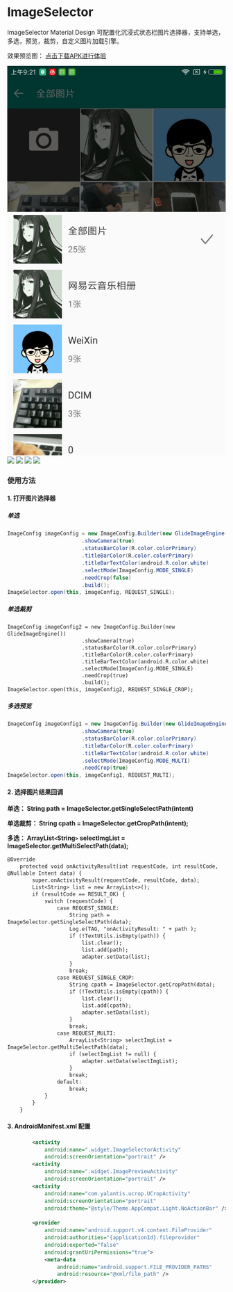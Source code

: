 # ImageSelector
ImageSelector Material Design 可配置化沉浸式状态栏图片选择器，支持单选，多选，预览，裁剪，自定义图片加载引擎。

效果预览图：
[点击下载APK进行体验](https://raw.githubusercontent.com/wj576038874/PhotoSelectorDemo/master/apk/PhotoSelector.apk)

![folder](https://github.com/xing16/ImageSelector/raw/master/screenshot/folder.png)
![](https://github.com/wj576038874/ImageSelector/blob/master/images/folder.jpg) 
![](https://github.com/wj576038874/ImageSelector/blob/master/images/preview.jpg)
![](https://github.com/wj576038874/ImageSelector/blob/master/images/preview_list.jpg) 
![](https://github.com/wj576038874/ImageSelector/blob/master/images/clip.jpg)






### 使用方法

#### 1. 打开图片选择器

##### 单选

```java
ImageConfig imageConfig = new ImageConfig.Builder(new GlideImageEngine())
                        .showCamera(true)
                        .statusBarColor(R.color.colorPrimary)
                        .titleBarColor(R.color.colorPrimary)
                        .titleBarTextColor(android.R.color.white)
                        .selectMode(ImageConfig.MODE_SINGLE)
                        .needCrop(false)
                        .build();
ImageSelector.open(this, imageConfig, REQUEST_SINGLE);
```

##### 单选裁剪

```
ImageConfig imageConfig2 = new ImageConfig.Builder(new GlideImageEngine())
                        .showCamera(true)
                        .statusBarColor(R.color.colorPrimary)
                        .titleBarColor(R.color.colorPrimary)
                        .titleBarTextColor(android.R.color.white)
                        .selectMode(ImageConfig.MODE_SINGLE)
                        .needCrop(true)
                        .build();
ImageSelector.open(this, imageConfig2, REQUEST_SINGLE_CROP);
```



##### 多选预览

```java
ImageConfig imageConfig1 = new ImageConfig.Builder(new GlideImageEngine())
                        .showCamera(true)
                        .statusBarColor(R.color.colorPrimary)
                        .titleBarColor(R.color.colorPrimary)
                        .titleBarTextColor(android.R.color.white)
                        .selectMode(ImageConfig.MODE_MULTI)
                        .needCrop(true)
ImageSelector.open(this, imageConfig1, REQUEST_MULTI);
```



#### 2. 选择图片结果回调

**单选： String path = ImageSelector.getSingleSelectPath(intent)**

**单选裁剪： String cpath = ImageSelector.getCropPath(intent);**

**多选： ArrayList`<`String`>` selectImgList = ImageSelector.getMultiSelectPath(data);**

```
@Override
    protected void onActivityResult(int requestCode, int resultCode, @Nullable Intent data) {
        super.onActivityResult(requestCode, resultCode, data);
        List<String> list = new ArrayList<>();
        if (resultCode == RESULT_OK) {
            switch (requestCode) {
                case REQUEST_SINGLE:
                    String path = ImageSelector.getSingleSelectPath(data);
                    Log.e(TAG, "onActivityResult: " + path );
                    if (!TextUtils.isEmpty(path)) {
                        list.clear();
                        list.add(path);
                        adapter.setData(list);
                    }
                    break;
                case REQUEST_SINGLE_CROP:
                    String cpath = ImageSelector.getCropPath(data);
                    if (!TextUtils.isEmpty(cpath)) {
                        list.clear();
                        list.add(cpath);
                        adapter.setData(list);
                    }
                    break;
                case REQUEST_MULTI:
                    ArrayList<String> selectImgList = ImageSelector.getMultiSelectPath(data);
                    if (selectImgList != null) {
                        adapter.setData(selectImgList);
                    }
                    break;
                default:
                    break;
            }
        }
    }
```



#### 3. AndroidManifest.xml 配置

```xml
		<activity
            android:name=".widget.ImageSelectorActivity"
            android:screenOrientation="portrait" />
        <activity
            android:name=".widget.ImagePreviewActivity"
            android:screenOrientation="portrait" />
        <activity
            android:name="com.yalantis.ucrop.UCropActivity"
            android:screenOrientation="portrait"
            android:theme="@style/Theme.AppCompat.Light.NoActionBar" />

        <provider
            android:name="android.support.v4.content.FileProvider"
            android:authorities="{applicationId}.fileprovider"
            android:exported="false"
            android:grantUriPermissions="true">
            <meta-data
                android:name="android.support.FILE_PROVIDER_PATHS"
                android:resource="@xml/file_path" />
        </provider>
```










